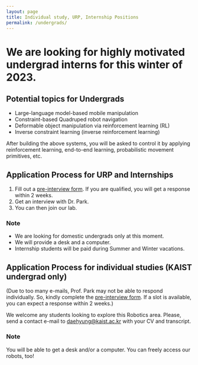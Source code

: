 ```yaml
---
layout: page
title: Individual study, URP, Internship Positions
permalink: /undergrads/
---
```


# We are looking for highly motivated undergrad interns for this winter of 2023.

## Potential topics for Undergrads
- Large-language model-based mobile manipulation
- Constraint-based Quadruped robot navigation
- Deformable object manipulation via reinforcement learning (RL)
- Inverse constraint learning (inverse reinforcement learning)


After building the above systems, you will be asked to control it by applying reinforcement learning, end-to-end learning, probabilistic movement primitives, etc. 

## Application Process for URP and Internships 
1. Fill out a <a href="https://docs.google.com/forms/d/1fbOFI3ML3-3dVU44x4nC6wAQklnbhPCmnANIR2IJSFc/viewform?gxids=7628&edit_requested=true"> <U>pre-interview form</U></a>. If you are qualified, you will get a response within 2 weeks.
2. Get an interview with Dr. Park.
3. You can then join our lab.

### Note
- We are looking for domestic undergrads only at this moment. 
- We will provide a desk and a computer.
- Internship students will be paid during Summer and Winter vacations.


## Application Process for individual studies (KAIST undergrad only)
(Due to too many e-mails, Prof. Park may not be able to respond individually. So, kindly complete the <a href="https://docs.google.com/forms/d/1fbOFI3ML3-3dVU44x4nC6wAQklnbhPCmnANIR2IJSFc/viewform?gxids=7628&edit_requested=true"> <U>pre-interview form</U></a>. If a slot is available, you can expect a response within 2 weeks.) 

We welcome any students looking to explore this Robotics area. Please, send a contact e-mail to <daehyung@kaist.ac.kr> with your CV and transcript. 

### Note
You will be able to get a desk and/or a computer. You can freely access our robots, too!
